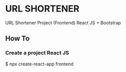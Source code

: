 # URL SHORTENER

URL Shortener Project (Frontend)
React JS + Bootstrap

## How To

### Create a project React JS

$ npx create-react-app frontend
